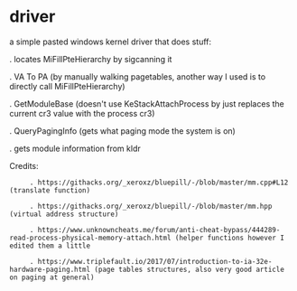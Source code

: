 # driver
a simple pasted windows kernel driver that does stuff: 
      
   . locates MiFillPteHierarchy by sigcanning it    
  
   . VA To PA (by manually walking pagetables, another way I used is to directly call MiFillPteHierarchy) 
   
   . GetModuleBase (doesn't use KeStackAttachProcess by just replaces the current cr3 value with the process cr3) 
   
   . QueryPagingInfo (gets what paging mode the system is on)
   
   . gets module information from kldr 
   
Credits: 
         
         . https://githacks.org/_xeroxz/bluepill/-/blob/master/mm.cpp#L12 (translate function) 
         
         . https://githacks.org/_xeroxz/bluepill/-/blob/master/mm.hpp (virtual address structure) 
         
         . https://www.unknowncheats.me/forum/anti-cheat-bypass/444289-read-process-physical-memory-attach.html (helper functions however I edited them a little
         
         . https://www.triplefault.io/2017/07/introduction-to-ia-32e-hardware-paging.html (page tables structures, also very good article on paging at general) 
